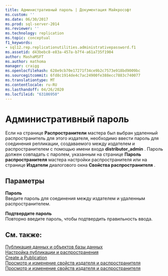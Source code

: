 ```yaml
---
title: Административный пароль | Документация Майкрософт
ms.custom: ''
ms.date: 06/30/2017
ms.prod: sql-server-2014
ms.reviewer: ''
ms.technology: replication
ms.topic: conceptual
f1_keywords:
- sql12.rep.replicationutilities.administrativepassword.f1
ms.assetid: d43bebc8-e83a-457a-b7f4-a61a735f1904
author: MashaMSFT
ms.author: mathoma
manager: craigg
ms.openlocfilehash: 628e9cb70e17271f34ce9b2c7573e918bd9009bc
ms.sourcegitcommit: 6fd8c1914de4c7ac24900fe388ecc7883c740077
ms.translationtype: MT
ms.contentlocale: ru-RU
ms.lasthandoff: 04/26/2020
ms.locfileid: "63186950"
---
```

# <a name="administrative-password"></a>Административный пароль
  Если на странице **Распространители** мастера был выбран удаленный распространитель для этого издателя, необходимо ввести пароль для соединения репликации, создаваемого между издателем и распространителем с помощью имени входа **distributor_admin** . Пароль должен совпадать с паролем, указанным на странице **Пароль распространителя** мастера настройки распространителя или на странице **Издатели** диалогового окна **Свойства распространителя** .  
  
## <a name="options"></a>Параметры  
 **Пароль**  
 Введите пароль для соединения между издателем и удаленным распространителем.  
  
 **Подтвердите пароль**  
 Повторно введите пароль, чтобы подтвердить правильность ввода.  
  
## <a name="see-also"></a>См. также:  
 [Публикация данных и объектов базы данных](publish/publish-data-and-database-objects.md)   
 [Настройка публикации и распространения](configure-publishing-and-distribution.md)   
 [Create a Publication](publish/create-a-publication.md)   
 [Просмотр и изменение свойств издателя и распространителя](view-and-modify-distributor-and-publisher-properties.md)   
 [Просмотр и изменение свойств издателя и распространителя](view-and-modify-distributor-and-publisher-properties.md)  
  
  
